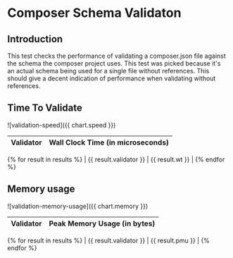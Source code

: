 # Composer Schema Validaton

## Introduction

This test checks the performance of validating a composer.json file against the schema the composer project uses.  This test was picked because it's an actual schema being used for a single file without references.  This should give a decent indication of performance when validating without references.

## Time To Validate

![validation-speed]({{ chart.speed }})

| Validator | Wall Clock Time (in microseconds) |
|-----------|:---------------------------------:|
{% for result in results %}
| {{ result.validator }} | {{ result.wt }} |
{% endfor %}

## Memory usage

![validation-memory-usage]({{ chart.memory }})

| Validator | Peak Memory Usage (in bytes) |
|-----------|:----------------------------:|
{% for result in results %}
| {{ result.validator }} | {{ result.pmu }} |
{% endfor %}
